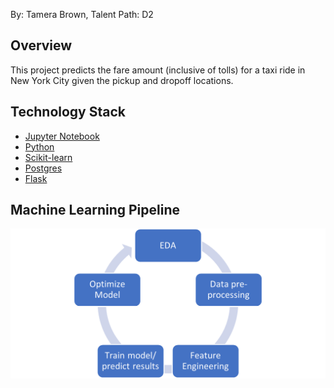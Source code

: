 
By: Tamera Brown, Talent Path: D2

## Overview

This project predicts the fare amount (inclusive of tolls) for a taxi ride in New York City given the pickup and dropoff locations. 


## Technology Stack

* [Jupyter Notebook](https://jupyter.org/) 
* [Python](https://www.python.org/)
* [Scikit-learn](https://scikit-learn.org/stable/)
* [Postgres](https://www.postgresql.org/)
* [Flask](https://flask.palletsprojects.com/en/2.0.x/)

## Machine Learning Pipeline

![Ml Pipeline](/Pipeline.png)
